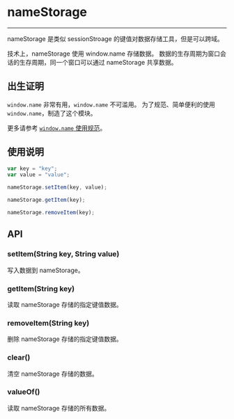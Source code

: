 # nameStorage

---

nameStorage 是类似 sessionStroage 的键值对数据存储工具，但是可以跨域。

技术上，nameStorage 使用 window.name 存储数据。
数据的生存周期为窗口会话的生存周期，同一个窗口可以通过 nameStorage 共享数据。

## 出生证明

`window.name` 非常有用，`window.name` 不可滥用。
为了规范、简单便利的使用 `window.name`，制造了这个模块。

更多请参考 [`window.name` 使用规范](docs/window.name-spec.md)。

## 使用说明

```js
var key = "key";
var value = "value";

nameStorage.setItem(key, value);

nameStorage.getItem(key);

nameStorage.removeItem(key);
```


## API

### setItem(String key, String value)

写入数据到 nameStorage。

### getItem(String key)

读取 nameStorage 存储的指定键值数据。

### removeItem(String key)

删除 nameStorage 存储的指定键值数据。

### clear()

清空 nameStorage 存储的数据。

### valueOf()

读取 nameStorage 存储的所有数据。
